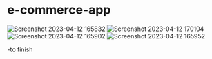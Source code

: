 # e-commerce-app
![Screenshot 2023-04-12 165832](https://user-images.githubusercontent.com/130553875/231422655-87f0e50f-1abd-4ebf-9863-659249437e98.png)
![Screenshot 2023-04-12 170104](https://user-images.githubusercontent.com/130553875/231422764-5beae7b0-88c8-4a51-867a-2ecd5963d13e.png)
![Screenshot 2023-04-12 165902](https://user-images.githubusercontent.com/130553875/231422776-832fcec5-427e-45b5-9fb2-285f2dd3a064.png)
![Screenshot 2023-04-12 165952](https://user-images.githubusercontent.com/130553875/231425295-c43fec31-b5ec-469d-807c-11ed32b46401.png)

-to finish
